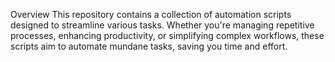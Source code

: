 Overview
This repository contains a collection of automation scripts designed to streamline various tasks. Whether you're managing repetitive processes, enhancing productivity, or simplifying complex workflows, these scripts aim to automate mundane tasks, saving you time and effort.
